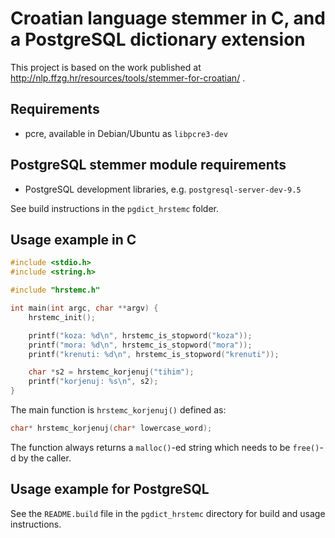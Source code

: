# Croatian language stemmer in C, and a PostgreSQL dictionary extension

This project is based on the work published at http://nlp.ffzg.hr/resources/tools/stemmer-for-croatian/ .

## Requirements

* pcre, available in Debian/Ubuntu as `libpcre3-dev`

## PostgreSQL stemmer module requirements

* PostgreSQL development libraries, e.g. `postgresql-server-dev-9.5`

See build instructions in the `pgdict_hrstemc` folder.

## Usage example in C

```C
#include <stdio.h>
#include <string.h>

#include "hrstemc.h"

int main(int argc, char **argv) {
    hrstemc_init();

    printf("koza: %d\n", hrstemc_is_stopword("koza"));
    printf("mora: %d\n", hrstemc_is_stopword("mora"));
    printf("krenuti: %d\n", hrstemc_is_stopword("krenuti"));

    char *s2 = hrstemc_korjenuj("tihim");
    printf("korjenuj: %s\n", s2);
}
```

The main function is `hrstemc_korjenuj()` defined as:

```C
char* hrstemc_korjenuj(char* lowercase_word);
```

The function always returns a `malloc()`-ed string which needs to be `free()`-d by the caller.

## Usage example for PostgreSQL

See the `README.build` file in the `pgdict_hrstemc` directory for build and usage instructions.